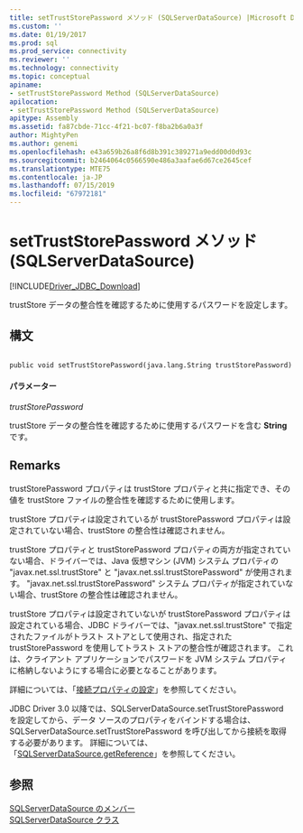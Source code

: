 ```yaml
---
title: setTrustStorePassword メソッド (SQLServerDataSource) |Microsoft Docs
ms.custom: ''
ms.date: 01/19/2017
ms.prod: sql
ms.prod_service: connectivity
ms.reviewer: ''
ms.technology: connectivity
ms.topic: conceptual
apiname:
- setTrustStorePassword Method (SQLServerDataSource)
apilocation:
- setTrustStorePassword Method (SQLServerDataSource)
apitype: Assembly
ms.assetid: fa87cbde-71cc-4f21-bc07-f8ba2b6a0a3f
author: MightyPen
ms.author: genemi
ms.openlocfilehash: e43a659b26a8f6d8b391c389271a9edd00d0d93c
ms.sourcegitcommit: b2464064c0566590e486a3aafae6d67ce2645cef
ms.translationtype: MTE75
ms.contentlocale: ja-JP
ms.lasthandoff: 07/15/2019
ms.locfileid: "67972181"
---
```

# <a name="settruststorepassword-method-sqlserverdatasource"></a>setTrustStorePassword メソッド (SQLServerDataSource)
[!INCLUDE[Driver_JDBC_Download](../../../includes/driver_jdbc_download.md)]

  trustStore データの整合性を確認するために使用するパスワードを設定します。  
  
## <a name="syntax"></a>構文  
  
```  
  
public void setTrustStorePassword(java.lang.String trustStorePassword)  
```  
  
#### <a name="parameters"></a>パラメーター  
 *trustStorePassword*  
  
 trustStore データの整合性を確認するために使用するパスワードを含む **String** です。  
  
## <a name="remarks"></a>Remarks  
 trustStorePassword プロパティは trustStore プロパティと共に指定でき、その値を trustStore ファイルの整合性を確認するために使用します。  
  
 trustStore プロパティは設定されているが trustStorePassword プロパティは設定されていない場合、trustStore の整合性は確認されません。  
  
 trustStore プロパティと trustStorePassword プロパティの両方が指定されていない場合、ドライバーでは、Java 仮想マシン (JVM) システム プロパティの "javax.net.ssl.trustStore" と "javax.net.ssl.trustStorePassword" が使用されます。 "javax.net.ssl.trustStorePassword" システム プロパティが指定されていない場合、trustStore の整合性は確認されません。  
  
 trustStore プロパティは設定されていないが trustStorePassword プロパティは設定されている場合、JDBC ドライバーでは、"javax.net.ssl.trustStore" で指定されたファイルがトラスト ストアとして使用され、指定された trustStorePassword を使用してトラスト ストアの整合性が確認されます。 これは、クライアント アプリケーションでパスワードを JVM システム プロパティに格納しないようにする場合に必要となることがあります。  
  
 詳細については、「[接続プロパティの設定](../../../connect/jdbc/setting-the-connection-properties.md)」を参照してください。  
  
 JDBC Driver 3.0 以降では、SQLServerDataSource.setTrustStorePassword を設定してから、データ ソースのプロパティをバインドする場合は、SQLServerDataSource.setTrustStorePassword を呼び出してから接続を取得する必要があります。 詳細については、「[SQLServerDataSource.getReference](../../../connect/jdbc/reference/getreference-method-sqlserverdatasource.md)」を参照してください。  
  
## <a name="see-also"></a>参照  
 [SQLServerDataSource のメンバー](../../../connect/jdbc/reference/sqlserverdatasource-members.md)   
 [SQLServerDataSource クラス](../../../connect/jdbc/reference/sqlserverdatasource-class.md)  
  
  
